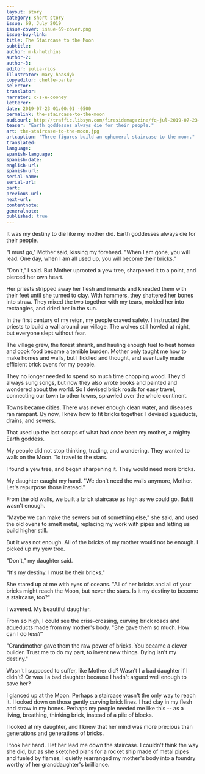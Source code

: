 ```yaml
---
layout: story
category: short story
issue: 69, July 2019
issue-cover: issue-69-cover.png
issue-buy-link:
title: The Staircase to the Moon
subtitle:
author: m-k-hutchins
author-2:
author-3:
editor: julia-rios
illustrator: mary-haasdyk
copyeditor: chelle-parker
selector:
translator:
narrator: c-s-e-cooney
letterer:
date: 2019-07-23 01:00:01 -0500
permalink: the-staircase-to-the-moon
audiourl: http://traffic.libsyn.com/firesidemagazine/fq-jul-2019-07-23-the_staircase_to_the_moon.mp3
teaser: "Earth goddesses always die for their people."
art: the-staircase-to-the-moon.jpg
artcaption: "Three figures build an ephemeral staircase to the moon."
translated:
language:
spanish-language:
spanish-date:
english-url:
spanish-url:
serial-name:
serial-url:
part:
previous-url:
next-url:
contentnote:
generalnote:
published: true
---
```



It was my destiny to die like my mother did. Earth goddesses always die for their people.

"I must go," Mother said, kissing my forehead. "When I am gone, you will lead. One day, when I am all used up, you will become their bricks."

"Don't," I said. But Mother uprooted a yew tree, sharpened it to a point, and pierced her own heart.

Her priests stripped away her flesh and innards and kneaded them with their feet until she turned to clay. With hammers, they shattered her bones into straw. They mixed the two together with my tears, molded her into rectangles, and dried her in the sun.

In the first century of my reign, my people craved safety. I instructed the priests to build a wall around our village. The wolves still howled at night, but everyone slept without fear.

The village grew, the forest shrank, and hauling enough fuel to heat homes and cook food became a terrible burden. Mother only taught me how to make homes and walls, but I fiddled and thought, and eventually made efficient brick ovens for my people.

They no longer needed to spend so much time chopping wood. They'd always sung songs, but now they also wrote books and painted and wondered about the world. So I devised brick roads for easy travel, connecting our town to other towns, sprawled over the whole continent.

Towns became cities. There was never enough clean water, and diseases ran rampant. By now, I knew how to fit bricks together. I devised aqueducts, drains, and sewers.

That used up the last scraps of what had once been my mother, a mighty Earth goddess.

My people did not stop thinking, trading, and wondering. They wanted to walk on the Moon. To travel to the stars.

I found a yew tree, and began sharpening it. They would need more bricks.

My daughter caught my hand. "We don't need the walls anymore, Mother. Let's repurpose those instead."

From the old walls, we built a brick staircase as high as we could go. But it wasn't enough.

"Maybe we can make the sewers out of something else," she said, and used the old ovens to smelt metal, replacing my work with pipes and letting us build higher still.

But it was not enough. All of the bricks of my mother would not be enough. I picked up my yew tree.

"Don't," my daughter said.

"It's my destiny. I must be their bricks."

She stared up at me with eyes of oceans. "All of her bricks and all of your bricks might reach the Moon, but never the stars. Is it my destiny to become a staircase, too?"

I wavered. My beautiful daughter.

From so high, I could see the criss-crossing, curving brick roads and aqueducts made from my mother's body. "She gave them so much. How can I do less?"

"Grandmother gave them the raw power of bricks. You became a clever builder. Trust me to do my part, to invent new things. Dying isn't my destiny."

Wasn't I supposed to suffer, like Mother did? Wasn't I a bad daughter if I didn't? Or was I a bad daughter because I hadn't argued well enough to save her?

I glanced up at the Moon. Perhaps a staircase wasn't the only way to reach it. I looked down on those gently curving brick lines. I had clay in my flesh and straw in my bones. Perhaps my people needed me like this -- as a living, breathing, thinking brick, instead of a pile of blocks.

I looked at my daughter, and I knew that her mind was more precious than generations and generations of bricks.

I took her hand. I let her lead me down the staircase. I couldn't think the way she did, but as she sketched plans for a rocket ship made of metal pipes and fueled by flames, I quietly rearranged my mother's body into a foundry worthy of her granddaughter's brilliance.
